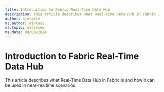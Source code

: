 ```yaml
---
title: Introduction to Fabric Real-Time Data Hub
description: This article describes what Real-Time Data Hub in Fabric is and how it can be used in near-realtime scenarios. 
author: ajetasin
ms.author: ajetasi
ms.topic: overview
ms.date: 04/03/2024
---
```


# Introduction to Fabric Real-Time Data Hub
This article describes what Real-Time Data Hub in Fabric is and how it can be used in near-realtime scenarios. 

